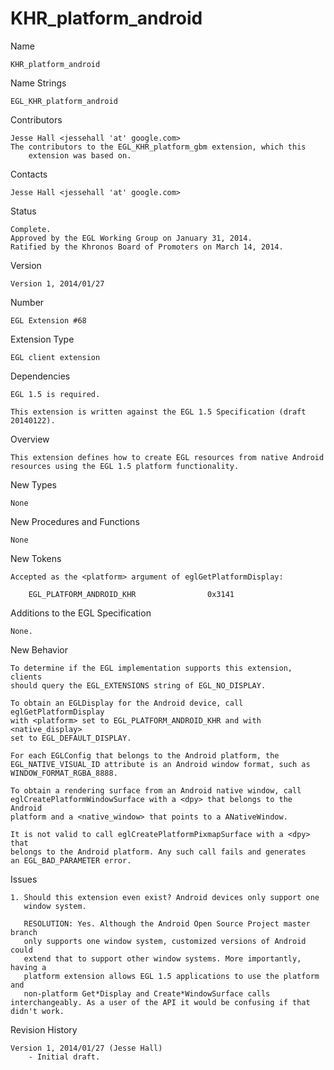 # KHR_platform_android

Name

    KHR_platform_android

Name Strings

    EGL_KHR_platform_android

Contributors

    Jesse Hall <jessehall 'at' google.com>
    The contributors to the EGL_KHR_platform_gbm extension, which this
        extension was based on.

Contacts

    Jesse Hall <jessehall 'at' google.com>

Status

    Complete.
    Approved by the EGL Working Group on January 31, 2014.
    Ratified by the Khronos Board of Promoters on March 14, 2014. 

Version

    Version 1, 2014/01/27

Number

    EGL Extension #68

Extension Type

    EGL client extension

Dependencies

    EGL 1.5 is required.

    This extension is written against the EGL 1.5 Specification (draft
    20140122).

Overview

    This extension defines how to create EGL resources from native Android
    resources using the EGL 1.5 platform functionality.

New Types

    None

New Procedures and Functions

    None

New Tokens

    Accepted as the <platform> argument of eglGetPlatformDisplay:

        EGL_PLATFORM_ANDROID_KHR                0x3141

Additions to the EGL Specification

    None.

New Behavior

    To determine if the EGL implementation supports this extension, clients
    should query the EGL_EXTENSIONS string of EGL_NO_DISPLAY.

    To obtain an EGLDisplay for the Android device, call eglGetPlatformDisplay
    with <platform> set to EGL_PLATFORM_ANDROID_KHR and with <native_display>
    set to EGL_DEFAULT_DISPLAY.

    For each EGLConfig that belongs to the Android platform, the
    EGL_NATIVE_VISUAL_ID attribute is an Android window format, such as
    WINDOW_FORMAT_RGBA_8888.

    To obtain a rendering surface from an Android native window, call
    eglCreatePlatformWindowSurface with a <dpy> that belongs to the Android
    platform and a <native_window> that points to a ANativeWindow.

    It is not valid to call eglCreatePlatformPixmapSurface with a <dpy> that
    belongs to the Android platform. Any such call fails and generates
    an EGL_BAD_PARAMETER error.

Issues

    1. Should this extension even exist? Android devices only support one
       window system.

       RESOLUTION: Yes. Although the Android Open Source Project master branch 
       only supports one window system, customized versions of Android could
       extend that to support other window systems. More importantly, having a
       platform extension allows EGL 1.5 applications to use the platform and
       non-platform Get*Display and Create*WindowSurface calls interchangeably. As a user of the API it would be confusing if that didn't work.

Revision History

    Version 1, 2014/01/27 (Jesse Hall)
        - Initial draft.

